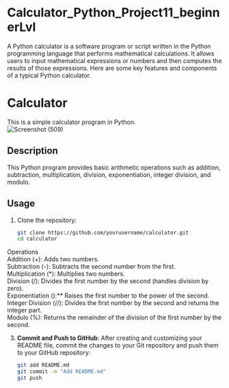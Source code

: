 # Calculator_Python_Project11_beginnerLvl
A Python calculator is a software program or script written in the Python programming language that performs mathematical calculations. It allows users to input mathematical expressions or numbers and then computes the results of those expressions. Here are some key features and components of a typical Python calculator.

# Calculator

This is a simple calculator program in Python.<br>
![Screenshot (509)](https://github.com/778569/Calculator_Python_Project11_beginnerLvl/assets/52319671/92236850-81a5-4337-a70e-6551f79d8918)

## Description <br>

This Python program provides basic arithmetic operations such as addition, subtraction, multiplication, division, exponentiation, integer division, and modulo.<br>

## Usage<br>

1. Clone the repository:<br>

   ```bash
   git clone https://github.com/yourusername/calculator.git
   cd calculator
Operations<br>
Addition (+): Adds two numbers.<br>
Subtraction (-): Subtracts the second number from the first.<br>
Multiplication (*): Multiplies two numbers.<br>
Division (/): Divides the first number by the second (handles division by zero).<br>
Exponentiation ():** Raises the first number to the power of the second.<br>
Integer Division (//): Divides the first number by the second and returns the integer part.<br>
Modulo (%): Returns the remainder of the division of the first number by the second.<br>

3. **Commit and Push to GitHub**: After creating and customizing your README file, commit the changes to your Git repository and push them to your GitHub repository:<br>

   ```bash
   git add README.md
   git commit -m "Add README.md"
   git push

